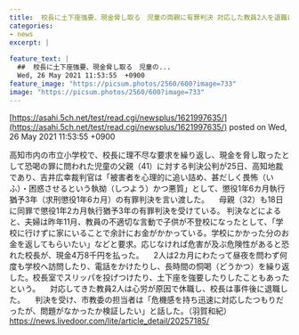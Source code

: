 ```yaml
---
title:  校長に土下座強要、現金脅し取る　児童の両親に有罪判決 対応した教員2人を退職に追い込む 息子の不登校がきっかけ  
categories:
- news
excerpt: |
  
feature_text: |
  ##  校長に土下座強要、現金脅し取る　児童の...
  Wed, 26 May 2021 11:53:55  +0900
feature_image: "https://picsum.photos/2560/600?image=733"
image: "https://picsum.photos/2560/600?image=733"
---
```


[https://asahi.5ch.net/test/read.cgi/newsplus/1621997635/](https://asahi.5ch.net/test/read.cgi/newsplus/1621997635/)
posted on Wed, 26 May 2021 11:53:55  +0900

<!--more-->

高知市内の市立小学校で、校長に理不尽な要求を繰り返し、現金を脅し取ったとして恐喝の罪に問われた児童の父親（41）に対する判決公判が25日、高知地裁であり、吉井広幸裁判官は「被害者を心理的に追い詰め、甚だしく畏怖（いふ）・困惑させるという執拗（しつよう）かつ悪質」として、懲役1年6カ月執行猶予3年（求刑懲役1年6カ月）の有罪判決を言い渡した。 　母親（32）も18日に同罪で懲役1年2カ月執行猶予3年の有罪判決を受けている。 判決などによると、夫婦は昨年11月、教員の不適切な言動で子供が不登校になったとして、「学校に行けずに家にいることで余計にお金がかかっている。学校にかかった分のお金を返してもらいたい」などと要求。応じなければ危害が及ぶ危険性があると恐れた校長が、現金4万8千円を払った。 　2人は2カ月にわたって昼夜を問わず何度も学校へ訪問したり、電話をかけたりし、長時間の恫喝（どうかつ）を繰り返した。校長室でスリッパを投げつけたり、土下座を強要したりしたこともあったという。 　対応してきた教員2人は心労が原因で休職し、校長は事件後に退職した。 　判決を受け、市教委の担当者は「危機感を持ち迅速に対応したつもりだったが、問題がなかったか検証したい」と話した。（羽賀和紀） https://news.livedoor.com/lite/article_detail/20257185/
